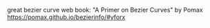 great bezier curve web book: "A Primer on Bezier Curves" by Pomax https://pomax.github.io/bezierinfo/#yforx
